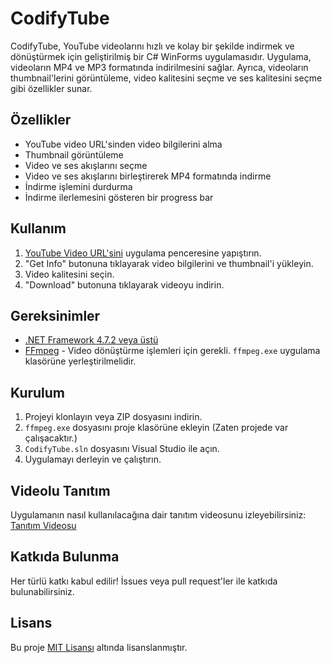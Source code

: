 # CodifyTube

CodifyTube, YouTube videolarını hızlı ve kolay bir şekilde indirmek ve dönüştürmek için geliştirilmiş bir C# WinForms uygulamasıdır. Uygulama, videoların MP4 ve MP3 formatında indirilmesini sağlar. Ayrıca, videoların thumbnail'lerini görüntüleme, video kalitesini seçme ve ses kalitesini seçme gibi özellikler sunar.

## Özellikler

- YouTube video URL'sinden video bilgilerini alma
- Thumbnail görüntüleme
- Video ve ses akışlarını seçme
- Video ve ses akışlarını birleştirerek MP4 formatında indirme
- İndirme işlemini durdurma
- İndirme ilerlemesini gösteren bir progress bar

## Kullanım

1. [YouTube Video URL'sini](https://www.youtube.com/watch?v=PA0Jhpvz6L4) uygulama penceresine yapıştırın.
2. "Get Info" butonuna tıklayarak video bilgilerini ve thumbnail'i yükleyin.
3. Video kalitesini seçin.
4. "Download" butonuna tıklayarak videoyu indirin.

## Gereksinimler

- [.NET Framework 4.7.2 veya üstü](https://dotnet.microsoft.com/download/dotnet-framework)
- [FFmpeg](https://ffmpeg.org/) - Video dönüştürme işlemleri için gerekli. `ffmpeg.exe` uygulama klasörüne yerleştirilmelidir.

## Kurulum

1. Projeyi klonlayın veya ZIP dosyasını indirin.
2. `ffmpeg.exe` dosyasını proje klasörüne ekleyin (Zaten projede var çalışacaktır.)
3. `CodifyTube.sln` dosyasını Visual Studio ile açın.
4. Uygulamayı derleyin ve çalıştırın.

## Videolu Tanıtım

Uygulamanın nasıl kullanılacağına dair tanıtım videosunu izleyebilirsiniz: [Tanıtım Videosu](https://www.youtube.com/watch?v=PA0Jhpvz6L4)

## Katkıda Bulunma

Her türlü katkı kabul edilir! İssues veya pull request'ler ile katkıda bulunabilirsiniz.

## Lisans

Bu proje [MIT Lisansı](LICENSE) altında lisanslanmıştır.
